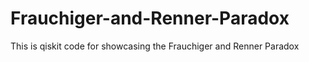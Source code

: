 # Frauchiger-and-Renner-Paradox
This is qiskit code for showcasing the Frauchiger and Renner Paradox
